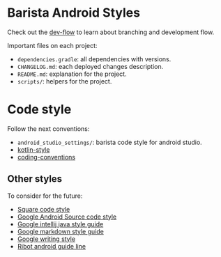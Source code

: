 Barista Android Styles
==========================

Check out the [dev-flow](def-flow.md) to learn about branching and development flow.

Important files on each project:
- `dependencies.gradle`: all dependencies with versions.
- `CHANGELOG.md`: each deployed changes description.
- `README.md`: explanation for the project.
- `scripts/`: helpers for the project.


# Code style
Follow the next conventions:
- `android_studio_settings/`: barista code style for android studio.
- [kotlin-style](https://android.github.io/kotlin-guides/style.html)
- [coding-conventions](http://kotlinlang.org/docs/reference/coding-conventions.html)


## Other styles
To consider for the future:
- [Square code style](https://github.com/square/java-code-styles)
- [Google Android Source code style](https://source.android.com/source/code-style.html)
- [Google intellij java style guide](https://raw.githubusercontent.com/google/styleguide/gh-pages/intellij-java-google-style.xml)
- [Google markdown style guide](https://github.com/google/styleguide/blob/gh-pages/docguide/style.md)
- [Google writing style](https://www.google.com/design/spec/style/writing.html)
- [Ribot android guide line](https://github.com/ribot/android-guidelines/edit/master/project_and_code_guidelines.md)
